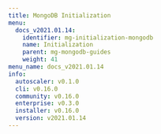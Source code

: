```yaml
---
title: MongoDB Initialization
menu:
  docs_v2021.01.14:
    identifier: mg-initialization-mongodb
    name: Initialization
    parent: mg-mongodb-guides
    weight: 41
menu_name: docs_v2021.01.14
info:
  autoscaler: v0.1.0
  cli: v0.16.0
  community: v0.16.0
  enterprise: v0.3.0
  installer: v0.16.0
  version: v2021.01.14
---
```


